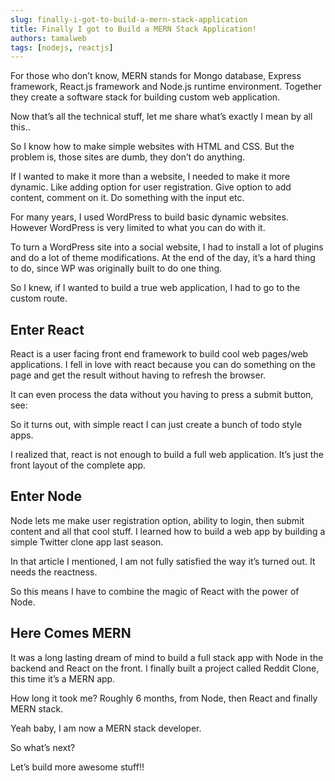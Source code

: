 ```yaml
---
slug: finally-i-got-to-build-a-mern-stack-application
title: Finally I got to Build a MERN Stack Application!
authors: tamalweb
tags: [nodejs, reactjs]
---
```


For those who don’t know, MERN stands for Mongo database, Express framework, React.js framework and Node.js runtime environment. Together they create a software stack for building custom web application.

Now that’s all the technical stuff, let me share what’s exactly I mean by all this..

<!-- truncate -->

So I know how to make simple websites with HTML and CSS. But the problem is, those sites are dumb, they don’t do anything.

If I wanted to make it more than a website, I needed to make it more dynamic. Like adding option for user registration. Give option to add content, comment on it. Do something with the input etc.

For many years, I used WordPress to build basic dynamic websites. However WordPress is very limited to what you can do with it.

To turn a WordPress site into a social website, I had to install a lot of plugins and do a lot of theme modifications. At the end of the day, it’s a hard thing to do, since WP was originally built to do one thing.

So I knew, if I wanted to build a true web application, I had to go to the custom route.

## Enter React

React is a user facing front end framework to build cool web pages/web applications. I fell in love with react because you can do something on the page and get the result without having to refresh the browser.

It can even process the data without you having to press a submit button, see:

So it turns out, with simple react I can just create a bunch of todo style apps.

I realized that, react is not enough to build a full web application. It’s just the front layout of the complete app.

## Enter Node

Node lets me make user registration option, ability to login, then submit content and all that cool stuff. I learned how to build a web app by building a simple Twitter clone app last season.

In that article I mentioned, I am not fully satisfied the way it’s turned out. It needs the reactness.

So this means I have to combine the magic of React with the power of Node.

## Here Comes MERN

It was a long lasting dream of mind to build a full stack app with Node in the backend and React on the front. I finally built a project called Reddit Clone, this time it’s a MERN app.

How long it took me? Roughly 6 months, from Node, then React and finally MERN stack.

Yeah baby, I am now a MERN stack developer.

So what’s next?

Let’s build more awesome stuff!!
